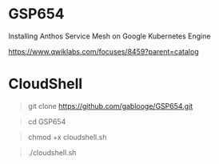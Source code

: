 # GSP654

Installing Anthos Service Mesh on Google Kubernetes Engine

https://www.qwiklabs.com/focuses/8459?parent=catalog

# CloudShell
> git clone https://github.com/gablooge/GSP654.git

> cd GSP654

> chmod +x cloudshell.sh

> ./cloudshell.sh 

